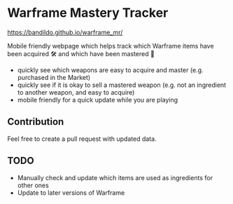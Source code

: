 # Warframe Mastery Tracker

https://bandildo.github.io/warframe_mr/

Mobile friendly webpage which helps track which Warframe items have been acquired 🛠️ and which have been mastered 👑

- quickly see which weapons are easy to acquire and master (e.g. purchased in the Market)
- quickly see if it is okay to sell a mastered weapon (e.g. not an ingredient to another weapon, and easy to acquire)
- mobile friendly for a quick update while you are playing

## Contribution
Feel free to create a pull request with updated data.

## TODO
- Manually check and update which items are used as ingredients for other ones
- Update to later versions of Warframe
